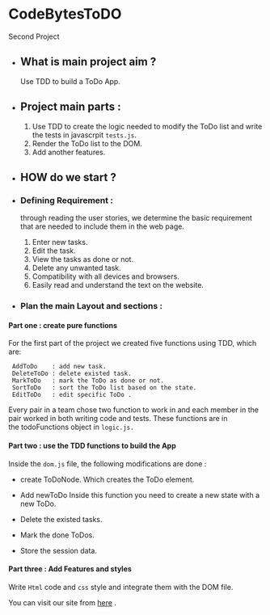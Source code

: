 # CodeBytesToDO
  Second Project


* ## What is main project aim ?
  Use TDD to build a ToDo App.

* ## Project main parts :
   1. Use TDD to create the logic needed to modify the ToDo list and write the tests in javascrpit `tests.js`.
   2. Render the ToDo list to the DOM.
   3. Add another features.

* ## HOW do we start ?
* ### Defining Requirement :
   through reading the user stories, we determine the basic requirement that are needed to include them in the web page.
   1. Enter new tasks.
   2. Edit the task.
   3. View the tasks as done or not.
   4. Delete any unwanted task.
   5. Compatibility with all devices and browsers.
   6. Easily read and understand the text on the website.

 * ### Plan the  main Layout and sections :
  #### Part one :  create pure functions
   For the first part of the project we created five functions using TDD, which are: 
  
     AddToDo    : add new task.
     DeleteToDo : delete existed task.
     MarkToDo   : mark the ToDo as done or not.
     SortToDo   : sort the ToDo list based on the state.
     EditToDo   : edit specific ToDo .
     

   Every pair in a team chose two function to work in and each member in the pair worked in both writing code 
   and tests. These functions are in the todoFunctions object in `logic.js.`
    
  #### Part two : use the TDD functions to build the App
   
   Inside the `dom.js` file, the following modifications are done :

   * create ToDoNode.
   Which creates the ToDo element.
   
   * Add newToDo
   Inside this function you need to create a new state with a new ToDo.
   
   * Delete the existed tasks.

   * Mark the done ToDos.
   
   * Store the session data.

  #### Part three : Add Features and styles
   Write `Html` code and `css` style and integrate them with the DOM file.
    
    

  You can visit our site from  <a href="" target="_blank">here</a> .
